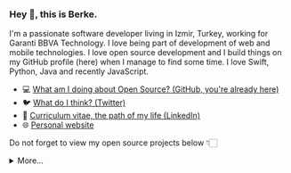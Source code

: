 ### Hey 👋, this is Berke.

I'm a passionate software developer living in Izmir, Turkey, working for Garanti BBVA Technology. I love being part of development of web and mobile technologies. I love open source development and I build things on my GitHub profile (here) when I manage to find some time. I love Swift, Python, Java and recently JavaScript.

- 💻 [What am I doing about Open Source? (GitHub, you're already here)](https://github.com/berkekandemir)
- 🐦 [What do I think? (Twitter)](https://twitter.com/berke_kandemir)
- 🏹 [Curriculum vitae, the path of my life (LinkedIn)](https://www.linkedin.com/in/berke-can-kandemir/)
- 🌐 [Personal website](http://www.berkecankandemir.com)

Do not forget to view my open source projects below 👇🏻

<details>
  <summary>More...</summary>
  <img src="https://github-readme-stats.vercel.app/api?username=berkekandemir&show_icons=true&count_private=true&theme=dark" />
</details>
